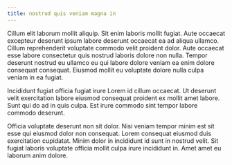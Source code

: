 ```yaml
---
title: nostrud quis veniam magna in
---
```


Cillum elit laborum mollit aliquip. Sit enim laboris mollit fugiat. Aute occaecat excepteur deserunt ipsum labore deserunt occaecat ea ad aliqua ullamco. Cillum reprehenderit voluptate commodo velit proident dolor. Aute occaecat esse labore consectetur quis nostrud laboris dolore non nulla. Tempor deserunt nostrud eu ullamco eu qui labore dolore veniam ea enim dolore consequat consequat. Eiusmod mollit eu voluptate dolore nulla culpa veniam in ea fugiat.

Incididunt fugiat officia fugiat irure Lorem id cillum occaecat. Ut deserunt velit exercitation labore eiusmod consequat proident ex mollit amet labore. Sunt qui do ad in quis culpa. Est irure commodo sint tempor labore commodo deserunt.

Officia voluptate deserunt non sit dolor. Nisi veniam tempor minim est sit esse qui eiusmod dolor non consequat. Lorem consequat eiusmod duis exercitation cupidatat. Minim dolor in incididunt id sunt in nostrud velit. Sit fugiat laboris voluptate officia mollit culpa irure incididunt in. Amet amet eu laborum anim dolore.
